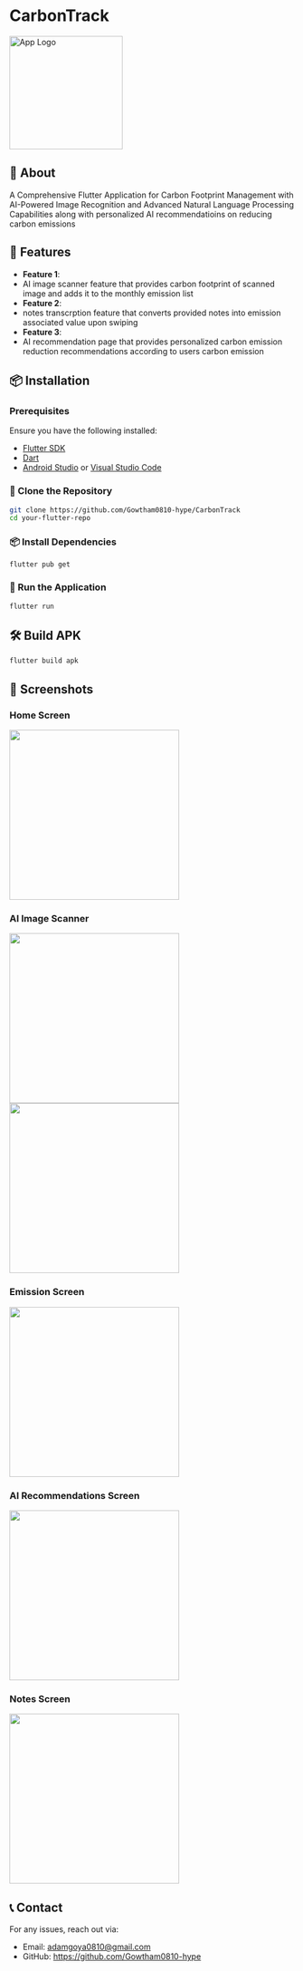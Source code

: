 # CarbonTrack


<img src="logo.png" alt="App Logo" width="200"/>

## 📌 About

A Comprehensive Flutter Application for Carbon Footprint Management with AI-Powered Image Recognition and Advanced Natural Language Processing Capabilities along with personalized 
AI recommendatioins on reducing carbon emissions

## 🚀 Features

- **Feature 1**:
- AI image scanner feature that provides carbon footprint of scanned image and adds it to the monthly emission list
- **Feature 2**:
- notes transcrption feature that converts provided notes into emission associated value upon swiping
- **Feature 3**:
- AI recommendation page that provides personalized carbon emission reduction recommendations according to users carbon emission




## 📦 Installation

### Prerequisites
Ensure you have the following installed:
- [Flutter SDK](https://flutter.dev/docs/get-started/install)
- [Dart](https://dart.dev/get-dart)
- [Android Studio](https://developer.android.com/studio) or [Visual Studio Code](https://code.visualstudio.com/)

### 🔽 Clone the Repository
```sh
git clone https://github.com/Gowtham0810-hype/CarbonTrack
cd your-flutter-repo
```

### 📦 Install Dependencies
```sh
flutter pub get
```

### 🏃 Run the Application
```sh
flutter run
```

## 🛠 Build APK
```sh
flutter build apk
```
## 🎨 Screenshots
### Home Screen
<img src="Screenshots/home%20page/Screenshot%202024-11-19%20230251.png" width="300"/>

### AI Image Scanner
<img src="Screenshots/Image%20Scanner/Screenshot%202024-11-19%20230707.png" width="300"/> <img src="Screenshots/Image%20Scanner/Screenshot%202024-11-19%20230729.png" width="300"/>

### Emission Screen
<img src="Screenshots/Add%20Emission/Screenshot%202024-11-19%20230309.png" width="300"/>

### AI Recommendations Screen
<img src="Screenshots/AI%20Recommendation/Screenshot%202024-11-19%20230500.png" width="300"/>

### Notes Screen
<img src="Screenshots/Notes%20Add/Screenshot%202024-11-19%20230618.png" width="300"/><!-- Replace with actual screenshot path -->

## 📞 Contact
For any issues, reach out via:
- Email: adamgoya0810@gmail.com
- GitHub: https://github.com/Gowtham0810-hype

   
